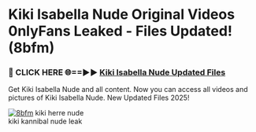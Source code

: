 # Kiki Isabella Nude Original Videos 0nlyFans Leaked - Files Updated! (8bfm)

<h3>🔴 CLICK HERE 🌐==►► <a href="https://tinyurl.com/yrmya6cz" rel="nofollow">Kiki Isabella Nude Updated Files</a></h3>

Get Kiki Isabella Nude and all content. Now you can access all videos and pictures of Kiki Isabella Nude. New Updated Files 2025!

[![8bfm](https://i.imgur.com/FMdXYCs.gif)](https://tinyurl.com/yrmya6cz)
kiki herre nude<br>
kiki kannibal nude leak